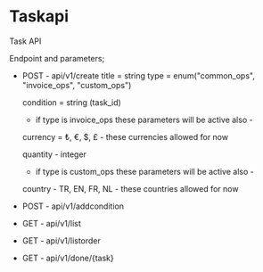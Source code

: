 # Taskapi
Task API

Endpoint and parameters;

* POST - api/v1/create
  title = string
  type = enum("common_ops", "invoice_ops", "custom_ops")
  
  condition = string (task_id)
  
  - if type is invoice_ops these parameters will be active also -
  
  currency = ₺, €, $, £ - these currencies allowed for now
  
  quantity - integer
  
  - if type is custom_ops these parameters will be active also -
  
  country - TR, EN, FR, NL - these countries allowed for now
  

* POST - api/v1/addcondition

* GET - api/v1/list

* GET - api/v1/listorder

* GET - api/v1/done/{task}


